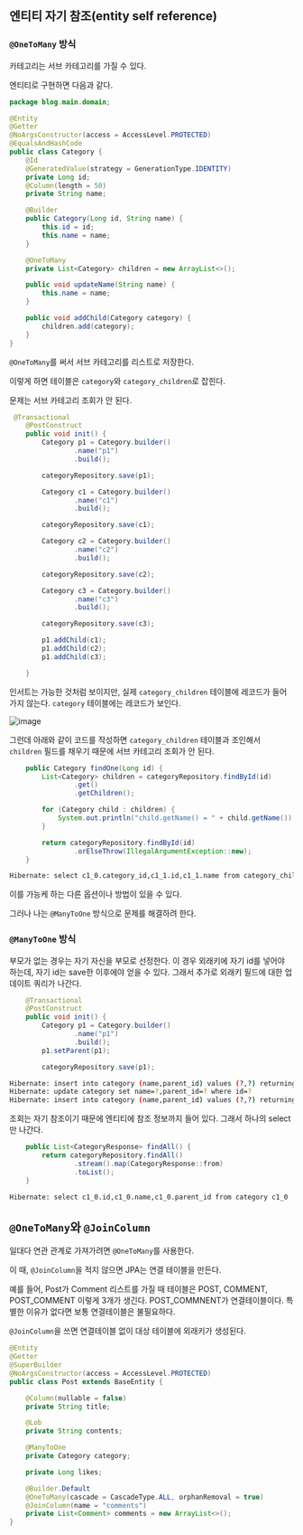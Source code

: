 ## 엔티티 자기 참조(entity self reference)

### `@OneToMany` 방식
카테고리는 서브 카테고리를 가질 수 있다.

엔티티로 구현하면 다음과 같다.

```java
package blog.main.domain;

@Entity
@Getter
@NoArgsConstructor(access = AccessLevel.PROTECTED)
@EqualsAndHashCode
public class Category {
    @Id
    @GeneratedValue(strategy = GenerationType.IDENTITY)
    private Long id;
    @Column(length = 50)
    private String name;

    @Builder
    public Category(Long id, String name) {
        this.id = id;
        this.name = name;
    }

    @OneToMany
    private List<Category> children = new ArrayList<>();

    public void updateName(String name) {
        this.name = name;
    }

    public void addChild(Category category) {
        children.add(category);
    }
}
```

`@OneToMany`를 써서 서브 카테고리를 리스트로 저장한다.

이렇게 하면 테이블은 `category`와 `category_children`로 잡힌다.

문제는 서브 카테고리 조회가 안 된다.
```java
 @Transactional
    @PostConstruct
    public void init() {
        Category p1 = Category.builder()
                .name("p1")
                .build();

        categoryRepository.save(p1);

        Category c1 = Category.builder()
                .name("c1")
                .build();

        categoryRepository.save(c1);

        Category c2 = Category.builder()
                .name("c2")
                .build();

        categoryRepository.save(c2);

        Category c3 = Category.builder()
                .name("c3")
                .build();

        categoryRepository.save(c3);

        p1.addChild(c1);
        p1.addChild(c2);
        p1.addChild(c3);

    }
```

인서트는 가능한 것처럼 보이지만, 실제 `category_children` 테이블에 레코드가 들어가지 않는다.
`category` 테이블에는 레코드가 보인다.

![image](https://github.com/user-attachments/assets/45da79c8-338e-424e-baed-ead279a3f606)

그런데 아래와 같이 코드를 작성하면 `category_children` 테이블과 조인해서 `children` 필드를 채우기 때문에 서브 카테고리 조회가 안 된다.

```java
    public Category findOne(Long id) {
        List<Category> children = categoryRepository.findById(id)
                .get()
                .getChildren();

        for (Category child : children) {
            System.out.println("child.getName() = " + child.getName());
        }

        return categoryRepository.findById(id)
                .orElseThrow(IllegalArgumentException::new);
    }
```
```bash
Hibernate: select c1_0.category_id,c1_1.id,c1_1.name from category_children c1_0 join category c1_1 on c1_1.id=c1_0.children_id where c1_0.category_id=?
```

이를 가능케 하는 다른 옵션이나 방법이 있을 수 있다.

그러나 나는 `@ManyToOne` 방식으로 문제를 해결하려 한다.

### `@ManyToOne` 방식

부모가 없는 경우는 자기 자신을 부모로 선정한다.
이 경우 외래키에 자기 id를 넣어야 하는데, 자기 id는 save한 이후에야 얻을 수 있다.
그래서 추가로 외래키 필드에 대한 업데이트 쿼리가 나간다.

```java
    @Transactional
    @PostConstruct
    public void init() {
        Category p1 = Category.builder()
                .name("p1")
                .build();
        p1.setParent(p1);

        categoryRepository.save(p1);
```
```bash
Hibernate: insert into category (name,parent_id) values (?,?) returning id
Hibernate: update category set name=?,parent_id=? where id=?
Hibernate: insert into category (name,parent_id) values (?,?) returning id
```

조회는 자기 참조이기 때문에 엔티티에 참조 정보까지 들어 있다.
그래서 하나의 select만 나간다.

```java
    public List<CategoryResponse> findAll() {
        return categoryRepository.findAll()
                .stream().map(CategoryResponse::from)
                .toList();
    }
```
```bash
Hibernate: select c1_0.id,c1_0.name,c1_0.parent_id from category c1_0
```

## `@OneToMany`와 `@JoinColumn`

일대다 연관 관계로 가져가려면 `@OneToMany`를 사용한다.

이 때, `@JoinColumn`을 적지 않으면 JPA는 연결 테이블을 만든다.

예를 들어, Post가 Comment 리스트를 가질 때 테이블은 POST, COMMENT, POST_COMMENT 이렇게 3개가 생긴다.
POST_COMMNENT가 연결테이블이다.
특별한 이유가 없다면 보통 연결테이블은 불필요하다.

`@JoinColumn`을 쓰면 연결테이블 없이 대상 테이블에 외래키가 생성된다.

```java
@Entity
@Getter
@SuperBuilder
@NoArgsConstructor(access = AccessLevel.PROTECTED)
public class Post extends BaseEntity {

    @Column(nullable = false)
    private String title;

    @Lob
    private String contents;

    @ManyToOne
    private Category category;

    private Long likes;

    @Builder.Default
    @OneToMany(cascade = CascadeType.ALL, orphanRemoval = true)
    @JoinColumn(name = "comments")
    private List<Comment> comments = new ArrayList<>();
}
```
